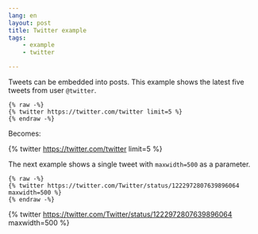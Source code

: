 ```yaml
---
lang: en
layout: post
title: Twitter example
tags:
    - example
    - twitter

---
```


Tweets can be embedded into posts. This example shows the latest five tweets
from user `@twitter`.

```
{% raw -%}
{% twitter https://twitter.com/twitter limit=5 %}
{% endraw -%}
```

Becomes:

{% twitter https://twitter.com/twitter limit=5 %}

The next example shows a single tweet with `maxwidth=500` as a parameter.

```
{% raw -%}
{% twitter https://twitter.com/Twitter/status/1222972807639896064 maxwidth=500 %}
{% endraw -%}
```

{% twitter https://twitter.com/Twitter/status/1222972807639896064 maxwidth=500 %}
